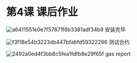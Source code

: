 # 第4课 课后作业

![a6411551e0e7f57871f6b3381adf34b9](https://github.com/punish-yh/zkcourse-homework/assets/59658062/c54f22c0-2aa8-46df-a3ed-723794d2661f)
安装完毕


![f3f18e54b3223db447bfabfd59322286](https://github.com/punish-yh/zkcourse-homework/assets/59658062/095b40b7-9e2c-49e7-afaf-7669a79e2887)
测试合约



![2492a0ed4f3bb8c5fea1fdfb8e29f65f](https://github.com/punish-yh/zkcourse-homework/assets/59658062/fa0406f4-b320-4486-b91a-4724430d932f)
gas report
